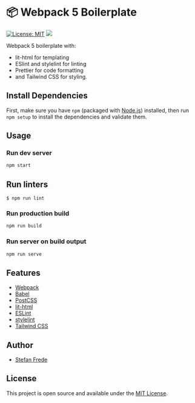 # 📦 Webpack 5 Boilerplate

[![License: MIT](https://img.shields.io/badge/License-MIT-blue.svg)](https://opensource.org/licenses/MIT)
![](https://github.com/stefanfrede/webpack-boilerplate/workflows/Node%20CI/badge.svg)

Webpack 5 boilerplate with:

- lit-html for templating
- ESlint and stylelint for linting
- Prettier for code formatting
- and Tailwind CSS for styling.

## Install Dependencies

First, make sure you have `npm` (packaged with
[Node.js](https://nodejs.org)) installed, then run `npm setup` to install the
dependencies and validate them.

## Usage

### Run dev server

```bash
npm start
```

## Run linters

```
$ npm run lint
```

### Run production build

```bash
npm run build
```

### Run server on build output

```bash
npm run serve
```

## Features

- [Webpack](https://webpack.js.org/)
- [Babel](https://babeljs.io/)
- [PostCSS](https://postcss.org/)
- [lit-html](https://lit-html.polymer-project.org)
- [ESLint](https://eslint.org/)
- [stylelint](https://stylelint.io)
- [Tailwind CSS](https://tailwindcss.com)

## Author

- [Stefan Frede](https://www.frede.io)

## License

This project is open source and available under the [MIT License](LICENSE).
